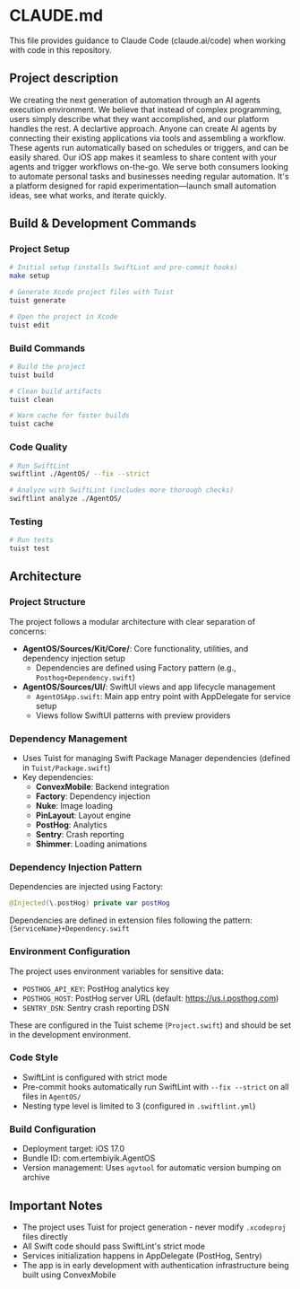 # CLAUDE.md

This file provides guidance to Claude Code (claude.ai/code) when working with code in this repository.

## Project description

We creating the next generation of automation through an AI agents execution
environment. We believe that instead of complex programming, users simply describe what they want accomplished, and our platform handles the rest. A declartive approach. Anyone can create AI agents by connecting their existing applications via tools and assembling a workflow. These agents run automatically based on schedules or triggers, and can be easily shared.
Our iOS app makes it seamless to share content with your agents and trigger workflows on-the-go. We serve both consumers looking to automate personal tasks and businesses needing regular automation. It's a platform designed for rapid experimentation—launch small automation ideas, see what works, and iterate quickly.

## Build & Development Commands

### Project Setup
```bash
# Initial setup (installs SwiftLint and pre-commit hooks)
make setup

# Generate Xcode project files with Tuist
tuist generate

# Open the project in Xcode
tuist edit
```

### Build Commands
```bash
# Build the project
tuist build

# Clean build artifacts
tuist clean

# Warm cache for faster builds
tuist cache
```

### Code Quality
```bash
# Run SwiftLint
swiftlint ./AgentOS/ --fix --strict

# Analyze with SwiftLint (includes more thorough checks)
swiftlint analyze ./AgentOS/
```

### Testing
```bash
# Run tests
tuist test
```

## Architecture

### Project Structure
The project follows a modular architecture with clear separation of concerns:

- **AgentOS/Sources/Kit/Core/**: Core functionality, utilities, and dependency injection setup
  - Dependencies are defined using Factory pattern (e.g., `Posthog+Dependency.swift`)
- **AgentOS/Sources/UI/**: SwiftUI views and app lifecycle management
  - `AgentOSApp.swift`: Main app entry point with AppDelegate for service setup
  - Views follow SwiftUI patterns with preview providers

### Dependency Management
- Uses Tuist for managing Swift Package Manager dependencies (defined in `Tuist/Package.swift`)
- Key dependencies:
  - **ConvexMobile**: Backend integration
  - **Factory**: Dependency injection
  - **Nuke**: Image loading
  - **PinLayout**: Layout engine
  - **PostHog**: Analytics
  - **Sentry**: Crash reporting
  - **Shimmer**: Loading animations

### Dependency Injection Pattern
Dependencies are injected using Factory:
```swift
@Injected(\.postHog) private var postHog
```

Dependencies are defined in extension files following the pattern: `{ServiceName}+Dependency.swift`

### Environment Configuration
The project uses environment variables for sensitive data:
- `POSTHOG_API_KEY`: PostHog analytics key
- `POSTHOG_HOST`: PostHog server URL (default: https://us.i.posthog.com)
- `SENTRY_DSN`: Sentry crash reporting DSN

These are configured in the Tuist scheme (`Project.swift`) and should be set in the development environment.

### Code Style
- SwiftLint is configured with strict mode
- Pre-commit hooks automatically run SwiftLint with `--fix --strict` on all files in `AgentOS/`
- Nesting type level is limited to 3 (configured in `.swiftlint.yml`)

### Build Configuration
- Deployment target: iOS 17.0
- Bundle ID: com.ertembiyik.AgentOS
- Version management: Uses `agvtool` for automatic version bumping on archive

## Important Notes

- The project uses Tuist for project generation - never modify `.xcodeproj` files directly
- All Swift code should pass SwiftLint's strict mode
- Services initialization happens in AppDelegate (PostHog, Sentry)
- The app is in early development with authentication infrastructure being built using ConvexMobile
